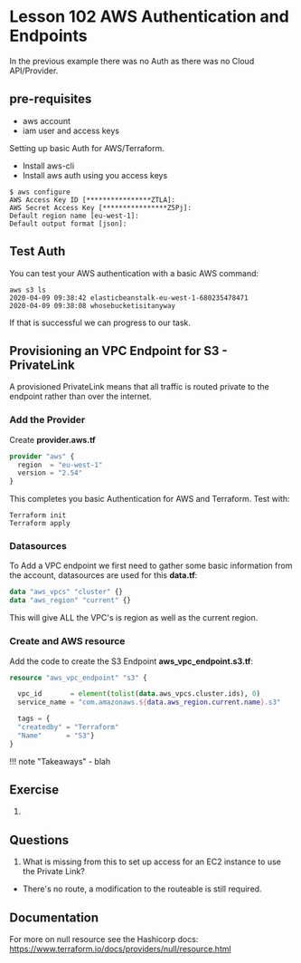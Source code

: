 # Lesson 102 AWS Authentication and Endpoints

In the previous example there was no Auth as there was no Cloud API/Provider.

## pre-requisites

- aws account
- iam user and access keys

Setting up basic Auth for AWS/Terraform.

- Install aws-cli
- Install aws auth using you access keys

```cli
$ aws configure
AWS Access Key ID [****************ZTLA]:
AWS Secret Access Key [****************Z5Pj]:
Default region name [eu-west-1]:
Default output format [json]:
```

## Test Auth

You can test your AWS authentication with a basic AWS command:

```cli
aws s3 ls
2020-04-09 09:38:42 elasticbeanstalk-eu-west-1-680235478471
2020-04-09 09:38:08 whosebucketisitanyway
```

If that is successful we can progress to our task.

## Provisioning an VPC Endpoint for S3 - PrivateLink

A provisioned PrivateLink means that all traffic is routed private to the endpoint rather than over the internet.

### Add the Provider

Create **provider.aws.tf**

```terraform
provider "aws" {
  region  = "eu-west-1"
  version = "2.54"
}
```

This completes you basic Authentication for AWS and Terraform.
Test with:

```cli
Terraform init
Terraform apply
```

### Datasources

To Add a VPC endpoint we first need to gather some basic information from the account, datasources are used for this **data.tf**:

```terraform
data "aws_vpcs" "cluster" {}
data "aws_region" "current" {}
```

This will give ALL the VPC's is region as well as the current region.

### Create and AWS resource

Add the code to create the S3 Endpoint **aws_vpc_endpoint.s3.tf**:

```terraform
resource "aws_vpc_endpoint" "s3" {

  vpc_id       = element(tolist(data.aws_vpcs.cluster.ids), 0)
  service_name = "com.amazonaws.${data.aws_region.current.name}.s3"

  tags = {
  "createdby" = "Terraform"
  "Name"      = "S3"}
}
```

!!! note "Takeaways" - blah

## Exercise

1.

## Questions

1. What is missing from this to set up access for an EC2 instance to use the Private Link?

- There's no route, a modification to the routeable is still required.

## Documentation

For more on null resource see the Hashicorp docs:
<https://www.terraform.io/docs/providers/null/resource.html>
